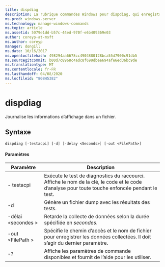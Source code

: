 ```yaml
---
title: dispdiag
description: La rubrique commandes Windows pour dispdiag, qui enregistre les informations dans un fichier.
ms.prod: windows-server
ms.technology: manage-windows-commands
ms.topic: article
ms.assetid: 5079e1dd-b57c-44ed-970f-e6b409369e03
author: coreyp-at-msft
ms.author: coreyp
manager: dongill
ms.date: 10/16/2017
ms.openlocfilehash: 498294aa6678cc4904880128bca55d7900c91db5
ms.sourcegitcommit: b00d7c8968c4adc8f699dbee694afe6ed36bc9de
ms.translationtype: MT
ms.contentlocale: fr-FR
ms.lasthandoff: 04/08/2020
ms.locfileid: "80845382"
---
```

# <a name="dispdiag"></a>dispdiag

Journalise les informations d’affichage dans un fichier.

## <a name="syntax"></a>Syntaxe

```
dispdiag [-testacpi] [-d] [-delay <Seconds>] [-out <FilePath>]
```

#### <a name="parameters"></a>Paramètres

|Paramètre|Description|
|---------|-----------|
|- testacpi|Exécute le test de diagnostics du raccourci. Affiche le nom de la clé, le code et le code d’analyse pour toute touche enfoncée pendant le test.|
|-d|Génère un fichier dump avec les résultats des tests.|
|-délai \<secondes >|Retarde la collecte de données selon la durée spécifiée en *secondes*.|
|-out \<FilePath >|Spécifie le chemin d’accès et le nom de fichier pour enregistrer les données collectées. Il doit s’agir du dernier paramètre.|
|-?|Affiche les paramètres de commande disponibles et fournit de l’aide pour les utiliser.|